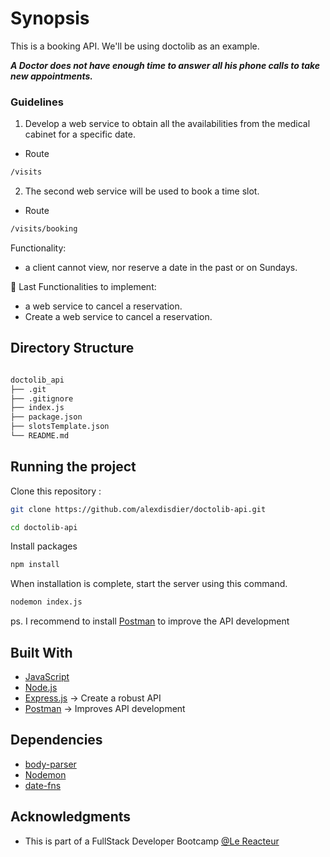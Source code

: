 # Synopsis

This is a booking API. We'll be using doctolib as an example.

**_A Doctor does not have enough time to answer all his phone calls to take new appointments._**

### Guidelines

1. Develop a web service to obtain all the availabilities from the medical cabinet for a specific date.

- Route

```bash
/visits
```

2. The second web service will be used to book a time slot.

- Route

```bash
/visits/booking
```

Functionality:

- a client cannot view, nor reserve a date in the past or on Sundays.

🚧 Last Functionalities to implement:

- a web service to cancel a reservation.
- Create a web service to cancel a reservation.

## Directory Structure

```bash

doctolib_api
├── .git
├── .gitignore
├── index.js
├── package.json
├── slotsTemplate.json
└── README.md

```

## Running the project

Clone this repository :

```bash
git clone https://github.com/alexdisdier/doctolib-api.git

cd doctolib-api
```

Install packages

```bash
npm install
```

When installation is complete, start the server using this command.

```bash
nodemon index.js
```

ps. I recommend to install [Postman](https://www.getpostman.com/) to improve the API development

## Built With

- [JavaScript](https://developer.mozilla.org/bm/docs/Web/JavaScript)
- [Node.js](https://nodejs.org/en/)
- [Express.js](https://expressjs.com/) -> Create a robust API
- [Postman](https://www.getpostman.com/) -> Improves API development

## Dependencies

- [body-parser](https://www.npmjs.com/package/body-parser)
- [Nodemon](https://www.npmjs.com/package/nodemon)
- [date-fns](https://www.npmjs.com/package/date-fns)

## Acknowledgments

- This is part of a FullStack Developer Bootcamp [@Le Reacteur](https://www.lereacteur.io)
